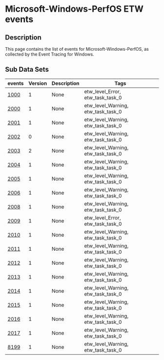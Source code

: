 # Microsoft-Windows-PerfOS ETW events

## Description
This page contains the list of events for Microsoft-Windows-PerfOS, as collected by the Event Tracing for Windows.

## Sub Data Sets
|events|Version|Description|Tags|
|---|---|---|---|
|[1000](events/event-1000_v1.md)|1|None|etw_level_Error, etw_task_task_0|
|[2000](events/event-2000_v1.md)|1|None|etw_level_Warning, etw_task_task_0|
|[2001](events/event-2001_v1.md)|1|None|etw_level_Warning, etw_task_task_0|
|[2002](events/event-2002.md)|0|None|etw_level_Warning, etw_task_task_0|
|[2003](events/event-2003_v2.md)|2|None|etw_level_Warning, etw_task_task_0|
|[2004](events/event-2004_v1.md)|1|None|etw_level_Warning, etw_task_task_0|
|[2005](events/event-2005_v1.md)|1|None|etw_level_Warning, etw_task_task_0|
|[2006](events/event-2006_v1.md)|1|None|etw_level_Warning, etw_task_task_0|
|[2008](events/event-2008_v1.md)|1|None|etw_level_Warning, etw_task_task_0|
|[2009](events/event-2009_v1.md)|1|None|etw_level_Error, etw_task_task_0|
|[2010](events/event-2010_v1.md)|1|None|etw_level_Warning, etw_task_task_0|
|[2011](events/event-2011_v1.md)|1|None|etw_level_Warning, etw_task_task_0|
|[2012](events/event-2012_v1.md)|1|None|etw_level_Warning, etw_task_task_0|
|[2013](events/event-2013_v1.md)|1|None|etw_level_Warning, etw_task_task_0|
|[2014](events/event-2014_v1.md)|1|None|etw_level_Warning, etw_task_task_0|
|[2015](events/event-2015_v1.md)|1|None|etw_level_Warning, etw_task_task_0|
|[2016](events/event-2016_v1.md)|1|None|etw_level_Warning, etw_task_task_0|
|[2017](events/event-2017_v1.md)|1|None|etw_level_Warning, etw_task_task_0|
|[8199](events/event-8199_v1.md)|1|None|etw_level_Warning, etw_task_task_0|
